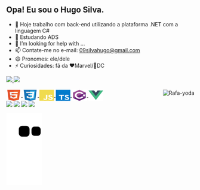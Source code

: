 ## Opa! Eu sou o Hugo Silva.


- 🔭 Hoje trabalho com back-end utilizando a plataforma .NET com a linguagem C#
- 🌱 Estudando ADS
- 🤔 I’m looking for help with ...
- 📫 Contate-me no e-mail: 09silvahugo@gmail.com
- 😄 Pronomes: ele/dele
- ⚡ Curiosidades: fã da ❤️Marvel/💙DC

 <div>
  <a href="https://github.com/Hugo-BSilva">
  <img height="180em" src="https://github-readme-stats.vercel.app/api?username=Hugo-BSilva&show_icons=true&theme=tokyonight&include_all_commits=true&count_private=true"/>
  <img height="180em" src="https://github-readme-stats.vercel.app/api/top-langs/?username=Hugo-BSilva&layout=compact&langs_count=7&theme=tokyonight"/>
</div>
<div style="display: inline_block"><br>
  <img align="center" alt="Hugo-HTML" height="30" width="40" src="https://raw.githubusercontent.com/devicons/devicon/master/icons/html5/html5-original.svg">
  <img align="center" alt="Hugo-CSS" height="30" width="40" src="https://raw.githubusercontent.com/devicons/devicon/master/icons/css3/css3-original.svg">
  <img align="center" alt="Hugo-Js" height="30" width="40" src="https://raw.githubusercontent.com/devicons/devicon/master/icons/javascript/javascript-plain.svg">
  <img align="center" alt="Hugo-Ts" height="30" width="40" src="https://raw.githubusercontent.com/devicons/devicon/master/icons/typescript/typescript-plain.svg">
  <img align="center" alt="Rafa-Csharp" height="30" width="40" src="https://raw.githubusercontent.com/devicons/devicon/master/icons/csharp/csharp-original.svg">
  <img align="center" alt="Hugo-React" height="30" width="40" src="https://raw.githubusercontent.com/devicons/devicon/master/icons/vuejs/vuejs-original.svg">
  <img align="right" alt="Rafa-yoda" src="https://i.picasion.com/pic91/1948d5cd1dad30ca78555be95f15000f.gif">
</div>
 
 <div> 
  <a href="https://www.instagram.com/dev.hugob/" target="_blank"><img src="https://img.shields.io/badge/-Instagram-%23E4405F?style=for-the-badge&logo=instagram&logoColor=white" target="_blank"></a>
 	<a href="https://twitter.com/09silvahugo" target="_blank"><img src="https://img.shields.io/badge/Twitter-1DA1F2?style=for-the-badge&logo=twitter&logoColor=white" target="_blank"></a>
  <a href = "mailto:09silvahugo@gmail.com"><img src="https://img.shields.io/badge/-Gmail-%23333?style=for-the-badge&logo=gmail&logoColor=white" target="_blank"></a>
  <a href="https://www.linkedin.com/in/hugo-barbosa-a3b40a157/" target="_blank"><img src="https://img.shields.io/badge/-LinkedIn-%230077B5?style=for-the-badge&logo=linkedin&logoColor=white" target="_blank"></a> 
 
  ![Snake animation](https://github.com/rafaballerini/rafaballerini/blob/output/github-contribution-grid-snake.svg)
 
</div>

